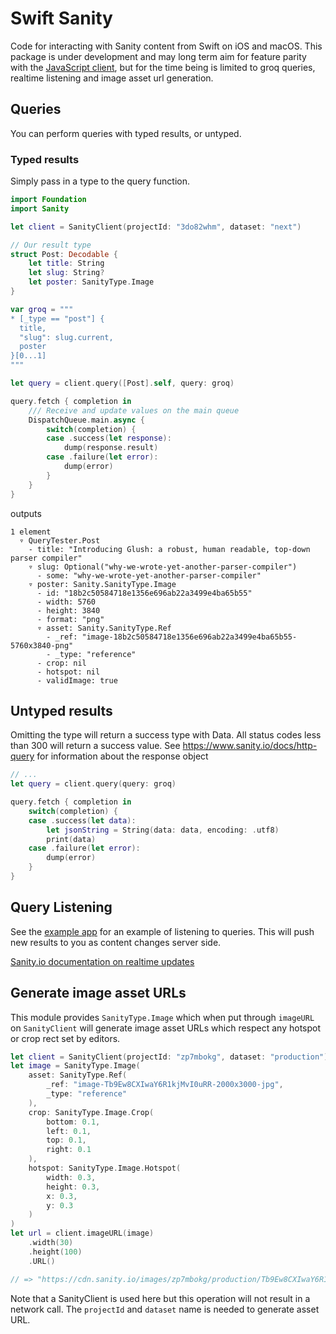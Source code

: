 # Swift Sanity

Code for interacting with Sanity content from Swift on iOS and macOS. This package is under development and may long term aim for feature parity with the [JavaScript client](https://www.sanity.io/docs/js-client), but for the time being is limited to groq queries, realtime listening and image asset url generation.

## Queries

You can perform queries with typed results, or untyped.

### Typed results

Simply pass in a type to the query function.

```swift
import Foundation
import Sanity

let client = SanityClient(projectId: "3do82whm", dataset: "next")

// Our result type
struct Post: Decodable {
    let title: String
    let slug: String?
    let poster: SanityType.Image
}

var groq = """
* [_type == "post"] {
  title,
  "slug": slug.current,
  poster
}[0...1]
"""

let query = client.query([Post].self, query: groq)

query.fetch { completion in
    /// Receive and update values on the main queue
    DispatchQueue.main.async {
        switch(completion) {
        case .success(let response):
            dump(response.result)
        case .failure(let error):
            dump(error)
        }
    }
}
```

outputs
```
1 element
  ▿ QueryTester.Post
    - title: "Introducing Glush: a robust, human readable, top-down parser compiler"
    ▿ slug: Optional("why-we-wrote-yet-another-parser-compiler")
      - some: "why-we-wrote-yet-another-parser-compiler"
    ▿ poster: Sanity.SanityType.Image
      - id: "18b2c50584718e1356e696ab22a3499e4ba65b55"
      - width: 5760
      - height: 3840
      - format: "png"
      ▿ asset: Sanity.SanityType.Ref
        - _ref: "image-18b2c50584718e1356e696ab22a3499e4ba65b55-5760x3840-png"
        - _type: "reference"
      - crop: nil
      - hotspot: nil
      - validImage: true
```

## Untyped results

Omitting the type will return a success type with Data. All status codes less than 300 will return a success value.
See https://www.sanity.io/docs/http-query for information about the response object

```swift
// ...
let query = client.query(query: groq)

query.fetch { completion in
    switch(completion) {
    case .success(let data):
        let jsonString = String(data: data, encoding: .utf8)
        print(data)
    case .failure(let error):
        dump(error)
    }
}
```

## Query Listening

See the [example app](Example/SanityDemoApp/SanityDemoApp/ContentView.swift) for an example of listening to queries. This will push new results to you as content changes server side.

[Sanity.io documentation on realtime updates](https://www.sanity.io/docs/realtime-updates)

## Generate image asset URLs

This module provides `SanityType.Image` which when put through `imageURL` on `SanityClient` will generate image asset URLs which respect any hotspot or crop rect set by editors.

```swift
let client = SanityClient(projectId: "zp7mbokg", dataset: "production")
let image = SanityType.Image(
    asset: SanityType.Ref(
        _ref: "image-Tb9Ew8CXIwaY6R1kjMvI0uRR-2000x3000-jpg",
        _type: "reference"
    ),
    crop: SanityType.Image.Crop(
        bottom: 0.1,
        left: 0.1,
        top: 0.1,
        right: 0.1
    ),
    hotspot: SanityType.Image.Hotspot(
        width: 0.3,
        height: 0.3,
        x: 0.3,
        y: 0.3
    )
)
let url = client.imageURL(image)
    .width(30)
    .height(100)
    .URL()

// => "https://cdn.sanity.io/images/zp7mbokg/production/Tb9Ew8CXIwaY6R1kjMvI0uRR-2000x3000.jpg?rect=240,300,720,2400&w=30&h=100"

```
Note that a SanityClient is used here but this operation will not result in a network call. The `projectId` and `dataset` name is needed to generate asset URL.
